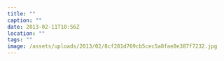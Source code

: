 ```yaml
---
title: ""
caption: ""
date: 2013-02-11T10:56Z
location: ""
tags: ""
image: /assets/uploads/2013/02/8cf281d769cb5cec5a8fae8e387f7232.jpg
---
```

